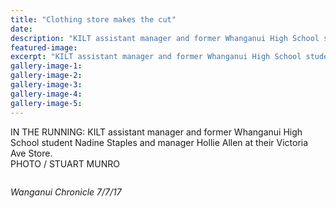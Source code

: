```yaml
---
title: "Clothing store makes the cut"
date: 
description: "KILT assistant manager and former Whanganui High School student Nadine Staples and manager Hollie Allen at their Victoria Ave Store..."
featured-image: 
excerpt: "KILT assistant manager and former Whanganui High School student Nadine Staples and manager Hollie Allen at their Victoria Ave Store."
gallery-image-1: 
gallery-image-2: 
gallery-image-3: 
gallery-image-4: 
gallery-image-5: 
---
```


<p>IN THE RUNNING: KILT assistant manager and former Whanganui High School student Nadine Staples and manager Hollie Allen at their Victoria Ave Store.<br />PHOTO / STUART MUNRO</p>
<p><img src=http://c1940652.r52.cf0.rackcdn.com/59656717b8d39a25a100006e/Nadine-Staples-writing-7-July-chron.jpg alt="" /></p>
<p><em>Wanganui Chronicle 7/7/17</em></p>


